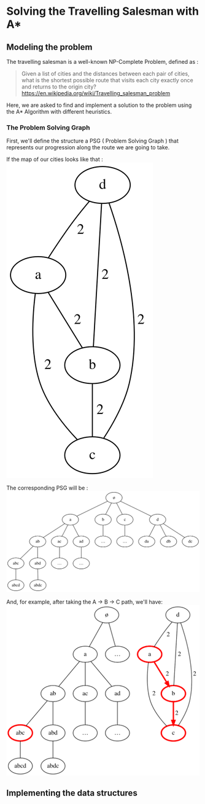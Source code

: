 Solving the Travelling Salesman with A*
=======================================

Modeling the problem
--------------------

The travelling salesman is a well-known NP-Complete Problem, defined as :

> Given a list of cities and the distances between each pair of cities, what is the shortest possible route that visits each city exactly once and returns to the origin city?
> https://en.wikipedia.org/wiki/Travelling_salesman_problem

Here, we are asked to find and implement a solution to the problem using the A* Algorithm with different heuristics.

### The Problem Solving Graph

First, we'll define the structure a PSG ( Problem Solving Graph ) that represents our progression along the route we are going to take.

If the map of our cities looks like that :  
![Alt text](graphs/modeling-the-problem_example1-map.dot.svg)

The corresponding PSG will be :  
![Alt text](graphs/modeling-the-problem_example1-psg.dot.svg)

And, for example, after taking the A → B → C path, we'll have:  
![Alt text](graphs/modeling-the-problem_example2.dot.svg)

Implementing the data structures
--------------------------------
